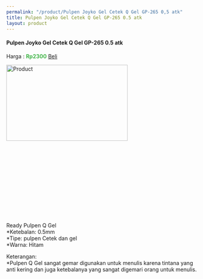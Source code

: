 ```yaml
---
permalink: "/product/Pulpen Joyko Gel Cetek Q Gel GP-265 0,5 atk"
title: Pulpen Joyko Gel Cetek Q Gel GP-265 0.5 atk
layout: product
---
```


#### Pulpen Joyko Gel Cetek Q Gel GP-265 0.5 atk
Harga : <span style="color:#42b549">**Rp2300**</span>  <a class="btn btn-success" href="http://api.whatsapp.com/send?phone={{site.whatsapp}}&text=kak saya mau beli {{page.title}} () 1 buah bayarnya di kampus ia kak %3A)" style="width:100px;">Beli</a>

<image src="{{site.baseurl}}/img/Pulpen Joyko Gel Cetek Q Gel GP-265 0.5 atk.png" alt="Product" width="80%" height="50%" style="max-width:400px;max-height:400px"/>

Ready Pulpen Q Gel  
*Ketebalan: 0.5mm  
*Tipe: pulpen Cetek dan gel  
*Warna: Hitam  
  
Keterangan:  
*Pulpen Q Gel sangat gemar digunakan untuk menulis karena tintana yang anti kering dan juga ketebalanya yang sangat digemari orang untuk menulis.